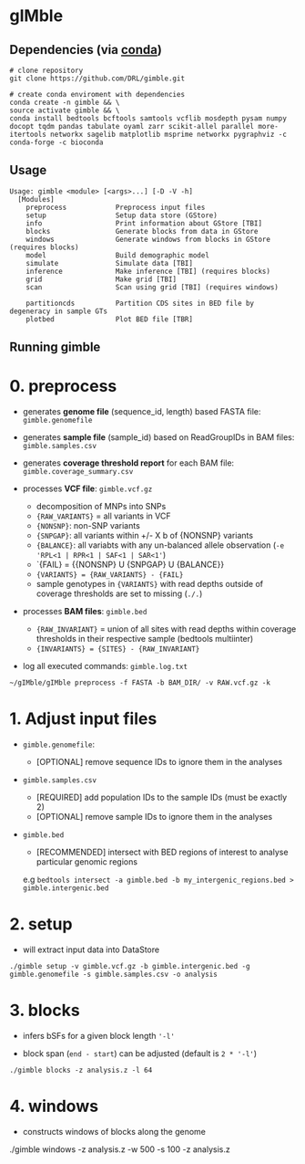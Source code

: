 gIMble
=========

Dependencies (via [conda](https://conda.io/miniconda.html))
-------

```
# clone repository
git clone https://github.com/DRL/gimble.git

# create conda enviroment with dependencies
conda create -n gimble && \
source activate gimble && \
conda install bedtools bcftools samtools vcflib mosdepth pysam numpy docopt tqdm pandas tabulate oyaml zarr scikit-allel parallel more-itertools networkx sagelib matplotlib msprime networkx pygraphviz -c conda-forge -c bioconda 
```

Usage
-----

```
Usage: gimble <module> [<args>...] [-D -V -h]
  [Modules]
    preprocess            Preprocess input files
    setup                 Setup data store (GStore)
    info                  Print information about GStore [TBI]
    blocks                Generate blocks from data in GStore 
    windows               Generate windows from blocks in GStore (requires blocks)
    model                 Build demographic model
    simulate              Simulate data [TBI] 
    inference             Make inference [TBI] (requires blocks)
    grid                  Make grid [TBI]
    scan                  Scan using grid [TBI] (requires windows)
    
    partitioncds          Partition CDS sites in BED file by degeneracy in sample GTs 
    plotbed               Plot BED file [TBR]

```

Running gimble 
--------------
 
# 0. preprocess

+ generates **genome file** (sequence_id, length) based FASTA file: `gimble.genomefile`

+ generates **sample file** (sample_id) based on ReadGroupIDs in BAM files: `gimble.samples.csv`

+ generates **coverage threshold report** for each BAM file: `gimble.coverage_summary.csv`

+ processes **VCF file**: `gimble.vcf.gz`
    + decomposition of MNPs into SNPs
    + `{RAW_VARIANTS}` = all variants in VCF
    + `{NONSNP}`: non-SNP variants 
    + `{SNPGAP}`: all variants within +/- X b of {NONSNP} variants
    + `{BALANCE}`: all variabts with any un-balanced allele observation (`-e 'RPL<1 | RPR<1 | SAF<1 | SAR<1'`) 
    + `{FAIL} = {{NONSNP} U {SNPGAP} U {BALANCE}} 
    + `{VARIANTS} = {RAW_VARIANTS} - {FAIL}`
    + sample genotypes in `{VARIANTS}` with read depths outside of coverage thresholds are set to missing (`./.`)

+ processes **BAM files**: `gimble.bed`
    + `{RAW_INVARIANT}` = union of all sites with read depths within coverage thresholds in their respective sample (bedtools multiinter)
    + `{INVARIANTS} = {SITES} - {RAW_INVARIANT}`
+ log all executed commands: `gimble.log.txt`

`~/gIMble/gIMble preprocess -f FASTA -b BAM_DIR/ -v RAW.vcf.gz -k`

# 1. Adjust input files

+ `gimble.genomefile`:
    + [OPTIONAL] remove sequence IDs to ignore them in the analyses
    
+ `gimble.samples.csv` 
    + [REQUIRED] add population IDs to the sample IDs (must be exactly 2)
    + [OPTIONAL] remove sample IDs to ignore them in the analyses
    
+ `gimble.bed`
    + [RECOMMENDED] intersect with BED regions of interest to analyse particular genomic regions

    e.g `bedtools intersect -a gimble.bed -b my_intergenic_regions.bed > gimble.intergenic.bed` 

# 2. setup

+ will extract input data into DataStore 

`./gimble setup -v gimble.vcf.gz -b gimble.intergenic.bed -g gimble.genomefile -s gimble.samples.csv -o analysis`

# 3. blocks

+ infers bSFs for a given block length `'-l'` 

+ block span (`end - start`) can be adjusted (default is `2 * '-l'`)

`./gimble blocks -z analysis.z -l 64`

# 4. windows

+ constructs windows of blocks along the genome

./gimble windows -z analysis.z -w 500 -s 100 -z analysis.z
